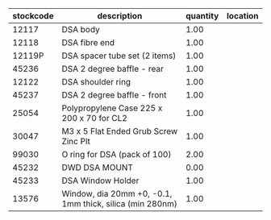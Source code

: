 |stockcode|description|quantity|location|
|---------|-----------|--------|--------|
|12117|DSA body|1.00||
|12118|DSA fibre end|1.00||
|12119P|DSA spacer tube set (2 items)|1.00||
|45236|DSA 2 degree baffle - rear|1.00||
|12122|DSA shoulder ring|1.00||
|45237|DSA 2 degree baffle - front|1.00||
|25054|Polypropylene Case 225 x 200 x 70 for CL2|1.00||
|30047|M3 x 5 Flat Ended Grub Screw Zinc Plt|1.00||
|99030|O ring for DSA (pack of 100)|2.00||
|45232|DWD DSA MOUNT|0.00||
|45233|DSA Window Holder|1.00||
|13576|Window, dia 20mm +0, -0.1,  1mm thick, silica (min 280nm)|1.00||
